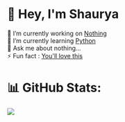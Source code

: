 # 💫 Hey, I'm Shaurya
🔭 I’m currently working on [Nothing]()<br>
🌱 I’m currently learning [Python](https://www.youtube.com/playlist?list=PLhQjrBD2T3817j24-GogXmWqO5Q5vYy0V)<br>
💬 Ask me about nothing...<br>
⚡ Fun fact : [You'll love this](https://youtu.be/LDU_Txk06tM?t=74)<br>


<!--
# 💻 Tech Stack:
HTML5 Markdown Windows Terminal Python AWS Azure GithubPages
-->


# 📊 GitHub Stats:
![](https://github-readme-stats.vercel.app/api?username=shauryaah&theme=dark&hide_border=false&include_all_commits=false&count_private=false)<br/>

